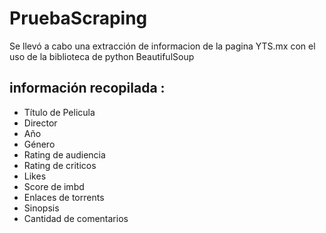 # PruebaScraping
Se llevó a cabo una extracción de informacion de la pagina YTS.mx con el uso de la biblioteca de python BeautifulSoup
## información recopilada :
- Título de Pelicula
- Director
- Año  
- Género
- Rating de audiencia
- Rating de criticos
- Likes
- Score de imbd
- Enlaces de torrents
- Sinopsis 
- Cantidad de comentarios

